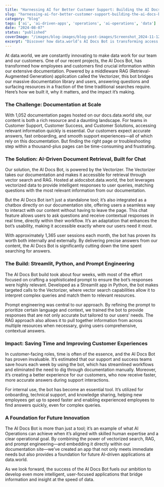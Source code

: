 ```yaml
---
title: "Harnessing AI for Better Customer Support: Building the AI Docs Bot at data.world"
slug: "harnessing-ai-for-better-customer-support-building-the-ai-docs-bot-at-dataworld"
category: "blog"
tags: ['ai', 'ai-driven-apps', 'operations', 'ai-operations', 'data']
date: "2024-08-07"
status: "published"
coverImage: "/images/blog-images/blog-post-images/Screenshot_2024-11-12_at_1.26.53_PM.png"
excerpt: "Discover how data.world’s AI Docs Bot is transforming access to critical documentation. Built on our Vectorizer and seamlessly integrated into our documentation site, the AI Docs Bot uses vector se..."
---
```


At data.world, we are constantly innovating to make data work for our team and our customers. One of our recent projects, the AI Docs Bot, has transformed how employees and customers find crucial information within our extensive documentation. Powered by a middleware RAG (Retrieval-Augmented Generation) application called the Vectorizer, this bot bridges our massive documentation library and users, answering questions and surfacing resources in a fraction of the time traditional searches require. Here’s how we built it, why it matters, and the impact it’s making.

### The Challenge: Documentation at Scale

With 1,052 documentation pages hosted on our docs.data.world site, our content is both a rich resource and a daunting landscape. For teams in Customer Support, Customer Success, and Customer Solutions, accessing relevant information quickly is essential. Our customers expect accurate answers, fast onboarding, and smooth support experiences—all of which rely on this documentation. But finding the right page or troubleshooting step within a thousand-plus pages can be time-consuming and frustrating.

### The Solution: AI-Driven Document Retrieval, Built for Chat

Our solution, the AI Docs Bot, is powered by the Vectorizer. The Vectorizer takes our documentation and makes it accessible for retrieval through vector search and RAG. Hosted at aidocsbot.data.world, the bot leverages vectorized data to provide intelligent responses to user queries, matching questions with the most relevant information from our documentation.

But the AI Docs Bot isn’t just a standalone tool; it’s also integrated as a chatbox directly on our documentation site, offering users a seamless way to interact with our content without having to leave the page. This chat feature allows users to ask questions and receive contextual responses in real time, directly within their workflow. It’s an adaptation that enhances the bot’s usability, making it accessible exactly where our users need it most.

With approximately 1,365 user sessions each month, the bot has proven its worth both internally and externally. By delivering precise answers from our content, the AI Docs Bot is significantly cutting down the time spent searching for answers.

### The Build: Streamlit, Python, and Prompt Engineering

The AI Docs Bot build took about four weeks, with most of the effort focused on crafting a sophisticated prompt to ensure the bot’s responses were highly relevant. Developed as a Streamlit app in Python, the bot makes targeted calls to the Vectorizer, where vector search capabilities allow it to interpret complex queries and match them to relevant resources.

Prompt engineering was central to our approach. By refining the prompt to prioritize certain language and context, we trained the bot to provide responses that are not only accurate but tailored to our users’ needs. The RAG approach also allows it to pull together information from across multiple resources when necessary, giving users comprehensive, contextual answers.

### Impact: Saving Time and Improving Customer Experiences

In customer-facing roles, time is often of the essence, and the AI Docs Bot has proven invaluable. It’s estimated that our support and success teams save hours each week by using the bot, which has streamlined workflows and eliminated the need to dig through documentation manually. Moreover, it’s creating a better experience for our customers, who now receive faster, more accurate answers during support interactions.

For internal use, the bot has become an essential tool. It’s utilized for onboarding, technical support, and knowledge sharing, helping new employees get up to speed faster and enabling experienced employees to find answers quickly, even for complex queries.

### A Foundation for Future Innovation

The AI Docs Bot is more than just a tool; it’s an example of what AI Operations can achieve when it’s aligned with skilled human expertise and a clear operational goal. By combining the power of vectorized search, RAG, and prompt engineering—and embedding it directly within our documentation site—we’ve created an app that not only meets immediate needs but also provides a foundation for future AI-driven applications at data.world.

As we look forward, the success of the AI Docs Bot fuels our ambition to develop even more intelligent, user-focused applications that bridge information and insight at the speed of data.

